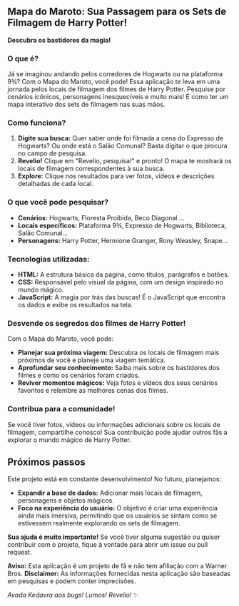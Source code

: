 ## Mapa do Maroto: Sua Passagem para os Sets de Filmagem de Harry Potter! 

**Descubra os bastidores da magia!**

### O que é?
Já se imaginou andando pelos corredores de Hogwarts ou na plataforma 9¾? Com o Mapa do Maroto, você pode! Essa aplicação te leva em uma jornada pelos locais de filmagem dos filmes de Harry Potter. Pesquise por cenários icônicos, personagens inesquecíveis e muito mais! É como ter um mapa interativo dos sets de filmagem nas suas mãos.

### Como funciona?
1. **Digite sua busca:** Quer saber onde foi filmada a cena do Expresso de Hogwarts? Ou onde está o Salão Comunal? Basta digitar o que procura no campo de pesquisa.
2. **Revelio!** Clique em "Revelio, pesquisa!" e pronto! O mapa te mostrará os locais de filmagem correspondentes à sua busca.
3. **Explore:** Clique nos resultados para ver fotos, vídeos e descrições detalhadas de cada local.

### O que você pode pesquisar?
* **Cenários:** Hogwarts, Floresta Proibida, Beco Diagonal ...
* **Locais específicos:** Plataforma 9¾, Expresso de Hogwarts, Biblioteca, Salão Comunal...
* **Personagens:** Harry Potter, Hermione Granger, Rony Weasley, Snape...

### Tecnologias utilizadas:
* **HTML:** A estrutura básica da página, como títulos, parágrafos e botões.
* **CSS:** Responsável pelo visual da página, com um design inspirado no mundo mágico.
* **JavaScript:** A magia por trás das buscas! É o JavaScript que encontra os dados e exibe os resultados na tela.

### Desvende os segredos dos filmes de Harry Potter!
Com o Mapa do Maroto, você pode:
* **Planejar sua próxima viagem:** Descubra os locais de filmagem mais próximos de você e planeje uma viagem temática.
* **Aprofundar seu conhecimento:** Saiba mais sobre os bastidores dos filmes e como os cenários foram criados.
* **Reviver momentos mágicos:** Veja fotos e vídeos dos seus cenários favoritos e relembre as melhores cenas dos filmes.

### Contribua para a comunidade!
Se você tiver fotos, vídeos ou informações adicionais sobre os locais de filmagem, compartilhe conosco! Sua contribuição pode ajudar outros fãs a explorar o mundo mágico de Harry Potter.

## Próximos passos
Este projeto está em constante desenvolvimento! No futuro, planejamos:
* **Expandir a base de dados:** Adicionar mais locais de filmagem, personagens e objetos mágicos.
* **Foco na experiência do usuário:** O objetivo é criar uma experiência ainda mais imersiva, permitindo que os usuários se sintam como se estivessem realmente explorando os sets de filmagem.

**Sua ajuda é muito importante!** Se você tiver alguma sugestão ou quiser contribuir com o projeto, fique à vontade para abrir um issue ou pull request.

**Aviso:** Esta aplicação é um projeto de fã e não tem afiliação com a Warner Bros. 
**Disclaimer:** As informações fornecidas nesta aplicação são baseadas em pesquisas e podem conter imprecisões. 

*Avada Kedavra aos bugs!*
*Lumos!*
*Revelio!* ✨
